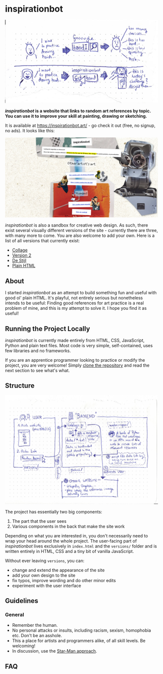 # inspirationbot

![Problem Statement](./utilities/intro.png)

***inspirationbot* is a website that links to random art references by topic. You can use it to improve your skill at painting, drawing or sketching.**

It is available at <https://inspirationbot.art/> - go check it out (free, no signup, no ads). It looks like this:

![Screenshot Collage Version](./utilities/screenshot-collage.png)

*inspirationbot* is also a sandbox for creative web design. As such, there exist several visually different versions of the site - currently there are three, with many more to come. You are also welcome to add your own. Here is a list of all versions that currently exist:

* [Collage](https://inspirationbot.art/versions/collage/main.html)
* [Version 2](https://inspirationbot.art/versions/2/main.html)
* [De Stijl](https://inspirationbot.art/versions/destijl/main.html)
* [Plain HTML](https://inspirationbot.art/versions/plainhtml/main.html)

## About

I started *inspirationbot* as an attempt to build something fun and useful with good ol' plain HTML. It's playful, not entirely serious but nonetheless intends to be useful: Finding good references for art practice is a real problem of mine, and this is my attempt to solve it. I hope you find it as useful!

## Running the Project Locally

*inspirationbot* is currently made entirely from HTML, CSS, JavaScript, Python and plain text files. Most code is very simple, self-contained, uses few libraries and no frameworks.

If you are an apprentice programmer looking to practice or modify the project, you are very welcome! Simply [clone the repository](https://docs.github.com/en/repositories/creating-and-managing-repositories/cloning-a-repository) and read the next section to see what's what.

## Structure

![Structure Overview](./utilities/structure.png)

The project has essentially two big components: 

1. The part that the user sees
2. Various components in the back that make the site work

Depending on what you are interested in, you don't necessarily need to wrap your head around the whole project. The user-facing part of *inspirationbot* lives exclusively in `index.html` and the `versions/` folder and is written entirely in HTML, CSS and a tiny bit of vanilla JavaScript.

Without ever leaving `versions`, you can:

* change and extend the appearance of the site
* add your own design to the site
* fix typos, improve wording and do other minor edits
* experiment with the user interface

## Guidelines

### General

* Remember the human.
* No personal attacks or insults, including racism, sexism, homophobia etc. Don't be an asshole.
* This a place for artists and programmers alike, of all skill levels. Be welcoming!
* In discussion, use the [Star-Man approach](https://centerforinquiry.org/blog/how-to-star-man-arguing-from-compassion/).

## FAQ